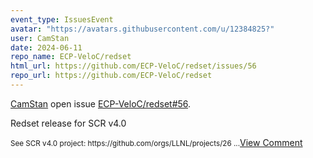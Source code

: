 ```yaml
---
event_type: IssuesEvent
avatar: "https://avatars.githubusercontent.com/u/12384825?"
user: CamStan
date: 2024-06-11
repo_name: ECP-VeloC/redset
html_url: https://github.com/ECP-VeloC/redset/issues/56
repo_url: https://github.com/ECP-VeloC/redset
---
```


<a href='https://github.com/CamStan' target='_blank'>CamStan</a> open issue <a href='https://github.com/ECP-VeloC/redset/issues/56' target='_blank'>ECP-VeloC/redset#56</a>.

<p>Redset release for SCR v4.0</p><small>See SCR v4.0 project: https://github.com/orgs/LLNL/projects/26...</small><a href='https://github.com/ECP-VeloC/redset/issues/56' target='_blank'>View Comment</a>